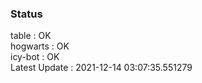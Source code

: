 ### Status


table : OK  
hogwarts : OK  
icy-bot : OK  
Latest Update : 2021-12-14 03:07:35.551279
